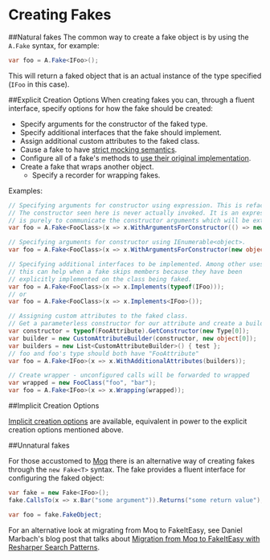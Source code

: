 # Creating Fakes

##Natural fakes
The common way to create a fake object is by using the `A.Fake` syntax, for example:

```csharp
var foo = A.Fake<IFoo>();
```
This will return a faked object that is an actual instance of the type specified (`IFoo` in this case).

##Explicit Creation Options
When creating fakes you can, through a fluent interface, specify options for how the fake should be created:

* Specify arguments for the constructor of the faked type.
* Specify additional interfaces that the fake should implement.
* Assign additional custom attributes to the faked class.
* Cause a fake to have [strict mocking semantics](strict-fakes.md).
* Configure all of a fake's methods to [use their original implementation](calling-base-methods.md).
* Create a fake that wraps another object.
  * Specify a recorder for wrapping fakes.

Examples:

```csharp
// Specifying arguments for constructor using expression. This is refactoring friendly!
// The constructor seen here is never actually invoked. It is an expression and it's purpose
// is purely to communicate the constructor arguments which will be extracted from it
var foo = A.Fake<FooClass>(x => x.WithArgumentsForConstructor(() => new FooClass("foo", "bar")));

// Specifying arguments for constructor using IEnumerable<object>.
var foo = A.Fake<FooClass>(x => x.WithArgumentsForConstructor(new object[] { "foo", "bar" }));

// Specifying additional interfaces to be implemented. Among other uses,
// this can help when a fake skips members because they have been 
// explicitly implemented on the class being faked.
var foo = A.Fake<FooClass>(x => x.Implements(typeof(IFoo)));
// or 
var foo = A.Fake<FooClass>(x => x.Implements<IFoo>());

// Assigning custom attributes to the faked class.
// Get a parameterless constructor for our attribute and create a builder 
var constructor = typeof(FooAttribute).GetConstructor(new Type[0]);
var builder = new CustomAttributeBuilder(constructor, new object[0]);
var builders = new List<CustomAttributeBuilder>() { test };
// foo and foo's type should both have "FooAttribute"
var foo = A.Fake<IFoo>(x => x.WithAdditionalAttributes(builders));

// Create wrapper - unconfigured calls will be forwarded to wrapped
var wrapped = new FooClass("foo", "bar");
var foo = A.Fake<IFoo>(x => x.Wrapping(wrapped));
```

##Implicit Creation Options

[Implicit creation options](implicit-creation-options.md) are
available, equivalent in power to the explicit creation options
mentioned above.

##Unnatural fakes

For those accustomed to [Moq](http://www.moqthis.com/) there is an
alternative way of creating fakes through the `new Fake<T>`
syntax. The fake provides a fluent interface for configuring the faked
object:

```csharp
var fake = new Fake<IFoo>();
fake.CallsTo(x => x.Bar("some argument")).Returns("some return value");

var foo = fake.FakeObject;
```

For an alternative look at migrating from Moq to FakeItEasy, see Daniel Marbach's blog post that talks about [Migration from Moq to FakeItEasy with Resharper Search Patterns](http://www.planetgeek.ch/2013/07/18/migration-from-moq-to-fakeiteasy-with-resharper-search-patterns/).
